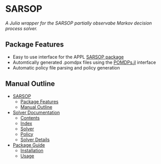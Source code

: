 
<a id='SARSOP-1'></a>

# SARSOP


*A Julia wrapper for the SARSOP partially observabe Markov decision process solver.*


<a id='Package-Features-1'></a>

## Package Features


  * Easy to use interface for the APPL [SARSOP package](http://bigbird.comp.nus.edu.sg/pmwiki/farm/appl/)
  * Automtically generated .pomdpx files using the [POMDPs.jl](https://github.com/JuliaPOMDP/POMDPs.jl) interface
  * Automatic policy file parsing and policy generation


<a id='Manual-Outline-1'></a>

## Manual Outline

- [SARSOP](index.md#SARSOP-1)
    - [Package Features](index.md#Package-Features-1)
    - [Manual Outline](index.md#Manual-Outline-1)
- [Solver Documentation](lib/api.md#Solver-Documentation-1)
    - [Contents](lib/api.md#Contents-1)
    - [Index](lib/api.md#Index-1)
    - [Solver](lib/api.md#Solver-1)
    - [Policy](lib/api.md#Policy-1)
    - [Solver Details](man/details.md#Solver-Details-1)
- [Package Guide](man/guide.md#Package-Guide-1)
    - [Installation](man/guide.md#Installation-1)
    - [Usage](man/guide.md#Usage-1)
